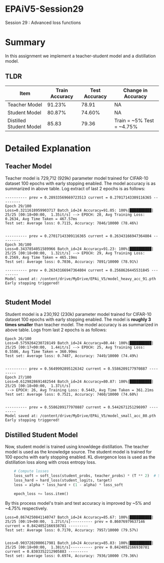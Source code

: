 # EPAiV5-Session29
Session 29 : Advanced loss functions

# Summary
In this assignment we implement a teacher-student model and a distillation model.
## TLDR

| Item                    | Train Accuracy | Test Accuracy | Change in Accuracy |
|-------------------------|----------------|---------------|--------------------|
| Teacher Model           | 91.23%         | 78.91         | NA                 |
| Student Model           | 80.87%         | 74.60%        | NA                 |
| Distilled Student Model | 85.83          | 79.36         | Train = ~5% Test = ~4.75%|
                                               
# Detailed Explanation
## Teacher Model
Teacher model is 729,712 (929k) parameter model trained for CIFAR-10 dataset 100 epochs with early stopping enabled. The model accuracy is as summarized in above table.
Log extract of last 2 epochs is as follows:
```
---------- prev = 0.28933569669723513 current = 0.27017143309116365 ---------
Epoch 29/100
Loss=0.3211618959903717 Batch_id=24 Accuracy=91.05: 100%|██████████| 25/25 [00:18<00:00,  1.35it/s] --> EPOCH: 28, Avg Training Loss: 0.2634, Avg Time Taken = 467.57ms
Test set: Average loss: 0.7115, Accuracy: 7846/10000 (78.46%)


---------- prev = 0.27017143309116365 current = 0.26343166947364804 ---------
Epoch 30/100
Loss=0.3437854051589966 Batch_id=24 Accuracy=91.23: 100%|██████████| 25/25 [00:18<00:00,  1.32it/s] --> EPOCH: 29, Avg Training Loss: 0.2569, Avg Time Taken = 465.19ms
Test set: Average loss: 0.7036, Accuracy: 7891/10000 (78.91%)

---------- prev = 0.26343166947364804 current = 0.2568626445531845 ---------
Model saved at: /content/drive/MyDrive/EPAi_V5/model_heavy_acc_91.pth
Early stopping triggered!


```

## Student Model
Student model is a 230,192 (230k) parameter model trained for CIFAR-10 dataset 100 epochs with early stopping enabled. The model is **roughly 3 times smaller** than 
teacher model. The model accuracy is as summarized in above table. Logs from last 2 epochs is as follows:

```
Epoch 26/100
Loss=0.5759264230728149 Batch_id=24 Accuracy=80.44: 100%|██████████| 25/25 [00:17<00:00,  1.44it/s] --> EPOCH: 25, Avg Training Loss: 0.5586, Avg Time Taken = 360.99ms
Test set: Average loss: 0.7487, Accuracy: 7449/10000 (74.49%)


---------- prev = 0.5649992895126342 current = 0.5586209177970887 ---------
Epoch 27/100
Loss=0.6129828691482544 Batch_id=24 Accuracy=80.87: 100%|██████████| 25/25 [00:18<00:00,  1.37it/s]
 --> EPOCH: 26, Avg Training Loss: 0.5443, Avg Time Taken = 361.21ms
Test set: Average loss: 0.7521, Accuracy: 7460/10000 (74.60%)


---------- prev = 0.5586209177970887 current = 0.5442671251296997 ---------
Model saved at: /content/drive/MyDrive/EPAi_V5/model_small_acc_80.pth
Early stopping triggered!

```

## Distilled Student Model
Now, student model is trained using knowldege distillation. The teacher model is used as the knowledge source. The student model is trained for 100 epochs with early stopping enabled. KL divergence loss is used as the distillation loss along with cross entropy loss. 

```python
    # Compute losses
    loss_soft = soft_loss(student_probs, teacher_probs) * (T ** 2)  # Scale by T^2
    loss_hard = hard_loss(student_logits, target)
    loss = alpha * loss_hard + (1 - alpha) * loss_soft

    epoch_loss += loss.item()
```
By this process model's train and test accuracy is improved by ~5% and ~4.75% respectively.

```
Loss=0.8674250841140747 Batch_id=24 Accuracy=85.67: 100%|██████████| 25/25 [00:19<00:00,  1.27it/s]---------- prev = 0.86076979637146 current = 0.8424052166938781 ---------
Test set: Average loss: 0.7170, Accuracy: 7957/10000 (79.57%)


Loss=0.9037202000617981 Batch_id=24 Accuracy=85.83: 100%|██████████| 25/25 [00:18<00:00,  1.38it/s]---------- prev = 0.8424052166938781 current = 0.8303352212905883 ---------
Test set: Average loss: 0.6974, Accuracy: 7936/10000 (79.36%)
```